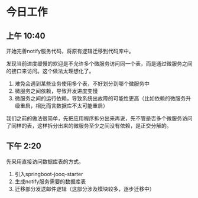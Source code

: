 # 今日工作

## 上午 10:40 
开始完善notify服务代码，将原有逻辑迁移到代码库中。

发现当前进度缓慢的欢迎是不允许多个微服务访问同一个表，而是通过微服务之间的接口来访问。这个做法太理想化了。

1. 难免会遇到某些业务使用多个表，不好划分到哪个微服务中
2. 微服务之间依赖，导致开发进度变慢
3. 微服务之间的运行依赖，导致系统出故障的可能性更高（比如依赖的微服务升级重启，相比而言数据库不太可能重启）

我们之前的做法很简单，先把应用程序拆分出来再说，先不管是否多个微服务访问了同样的表，这样拆分出来的微服务至少之间没有依赖，是正交分解的。

## 下午 2:20
先采用直接访问数据库表的方式。

1. 引入springboot-jooq-starter
2. 生成notify服务需要的数据库表
3. 迁移部分发送邮件逻辑（这部分涉及模块较多，逐步迁移中）